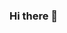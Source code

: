 ### Hi there 👋

<!--
**pulezzaa/pulezzaa** is a ✨ _special_ ✨ repository because its `README.md` (this file) appears on your GitHub profile.

Welcome!

- 🔭 I’m currently working on a web development project tailored specifically for businesses and services.
- 🌱 I’m currently learning I am writing to share with you my current endeavor of learning SQL in the most efficient and effective manner possible. As you may know, SQL (Structured Query Language) is a powerful tool used for managing and manipulating databases. It is a fundamental skill for anyone working in the field of data analysis, software development, or database administration.
- 🤔 I’m looking for help with I am currently seeking web developers and backend developers who possess a superior level of expertise, from whom I can learn and further enhance my skills in the field.
- 📫 How to reach me: email - bpule2004@gmail.com
- 😄 Pronouns: he/him
- ⚡ Fun fact: I'm a footballer.
-->
